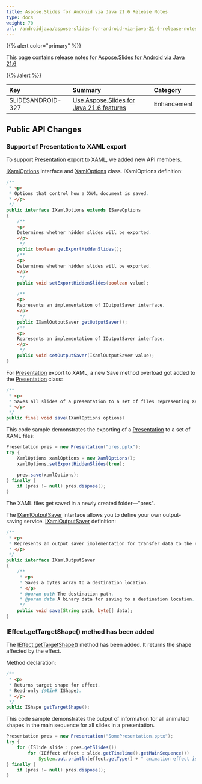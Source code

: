 ```yaml
---
title: Aspose.Slides for Android via Java 21.6 Release Notes
type: docs
weight: 70
url: /androidjava/aspose-slides-for-android-via-java-21-6-release-notes/
---
```


{{% alert color="primary" %}} 

This page contains release notes for [Aspose.Slides for Android via Java 21.6](https://repository.aspose.com/repo/com/aspose/aspose-slides/21.6/)

{{% /alert %}} 

|**Key**|**Summary**|**Category**|
| :- | :- | :- |
|SLIDESANDROID-327|[Use Aspose.Slides for Java 21.6 features](/slides/androidjava/aspose-slides-for-java-21-6-release-notes/)|Enhancement|


## Public API Changes ##

### Support of Presentation to XAML export ###

To support [Presentation](https://reference.aspose.com/slides/androidjava/com.aspose.slides/Presentation) export to XAML, we added new API members.

[IXamlOptions](https://reference.aspose.com/slides/androidjava/com.aspose.slides/IXamlOptions) interface and [XamlOptions](https://reference.aspose.com/slides/androidjava/com.aspose.slides/XamlOptions) class. IXamlOptions definition:

``` java
/**
 * <p>
 * Options that control how a XAML document is saved.
 * </p>
 */
public interface IXamlOptions extends ISaveOptions
{
    /**
	<p>
	Determines whether hidden slides will be exported.
	</p>
     */
    public boolean getExportHiddenSlides();
    /**
	<p>
	Determines whether hidden slides will be exported.
	</p>
     */
    public void setExportHiddenSlides(boolean value);
    
    /**
	<p>
	Represents an implementation of IOutputSaver interface.
	</p>
     */
    public IXamlOutputSaver getOutputSaver();
    /**
	<p>
	Represents an implementation of IOutputSaver interface.
	</p>
     */
    public void setOutputSaver(IXamlOutputSaver value);
}
```

For [Presentation](https://reference.aspose.com/slides/androidjava/com.aspose.slides/Presentation) export to XAML, a new Save method overload got added to the [Presentation](https://reference.aspose.com/slides/androidjava/com.aspose.slides/Presentation) class:

``` java
/**
 * <p>
 * Saves all slides of a presentation to a set of files representing XAML markup.
 * </p>
 */
public final void save(IXamlOptions options)
```

This code sample demonstrates the exporting of a [Presentation](https://reference.aspose.com/slides/androidjava/com.aspose.slides/Presentation) to a set of XAML files:

``` java
Presentation pres = new Presentation("pres.pptx");
try {
    XamlOptions xamlOptions = new XamlOptions();
    xamlOptions.setExportHiddenSlides(true);
	
    pres.save(xamlOptions);
} finally {
    if (pres != null) pres.dispose();
}
```

The XAML files get saved in a newly created folder—"pres".

The [IXamlOutputSaver](https://reference.aspose.com/slides/androidjava/com.aspose.slides/IXamlOutputSaver) interface allows you to define your own output-saving service. [IXamlOutputSaver](https://reference.aspose.com/slides/androidjava/com.aspose.slides/IXamlOutputSaver) definition:

``` java
/**
 * <p>
 * Represents an output saver implementation for transfer data to the external storage.
 * </p>
 */
public interface IXamlOutputSaver
{
    /**
     * <p>
     * Saves a bytes array to a destination location.
     * </p>
     * @param path The destination path.
     * @param data A binary data for saving to a destination location.
     */
    public void save(String path, byte[] data);
}
```

### IEffect.getTargetShape() method has been added ###

The [IEffect.getTargetShape()](https://reference.aspose.com/slides/androidjava/com.aspose.slides/IEffect#getTargetShape--) method has been added. It returns the shape affected by the effect.

Method declaration:

``` java
/**
 * <p>
 * Returns target shape for effect.
 * Read-only {@link IShape}.
 * </p>
 */
public IShape getTargetShape();
```

This code sample demonstrates the output of information for all animated shapes in the main sequence for all slides in a presentation.

``` java
Presentation pres = new Presentation("SomePresentation.pptx");
try {
    for (ISlide slide : pres.getSlides())
        for (IEffect effect : slide.getTimeline().getMainSequence())
            System.out.println(effect.getType() + " animation effect is set to shape#" + effect.getTargetShape().getUniqueId() + " on slide#" + slide.getSlideNumber());
} finally {
    if (pres != null) pres.dispose();
}
```


